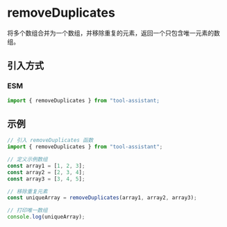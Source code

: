 # removeDuplicates

将多个数组合并为一个数组，并移除重复的元素，返回一个只包含唯一元素的数组。

## 引入方式

<!-- ### CJS

```javascript
const { removeDuplicates } = require("tool-assistant");
``` -->

### ESM

```javascript
import { removeDuplicates } from "tool-assistant;
```

## 示例

```javascript
// 引入 removeDuplicates 函数
import { removeDuplicates } from "tool-assistant";

// 定义示例数组
const array1 = [1, 2, 3];
const array2 = [2, 3, 4];
const array3 = [3, 4, 5];

// 移除重复元素
const uniqueArray = removeDuplicates(array1, array2, array3);

// 打印唯一数组
console.log(uniqueArray);
```
